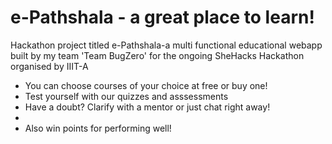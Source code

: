 # e-Pathshala - a great place to learn!

Hackathon project titled e-Pathshala-a multi functional educational webapp built by my team 'Team BugZero' for the ongoing SheHacks Hackathon organised by IIIT-A
<ul>
<li>You can choose courses of your choice at free or buy one!</li>
<li>Test yourself with our quizzes and asssessments</li>
<li>Have a doubt? Clarify with a mentor or just chat right away!<li>
  <li>Also win points for performing well!</li>
</ul>

